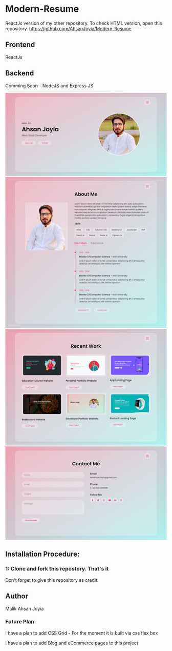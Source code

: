 # Modern-Resume

ReactJs version of my other repository. To check HTML version, open this repository.
https://github.com/AhsanJoyia/Modern-Resume

## Frontend

ReactJs

## Backend

Comming Soon - NodeJS and Express JS

![Home Page](https://github.com/AhsanJoyia/Modern-Resume/blob/master/assets/images/Project%20Screenshots/Home%20Page.png?raw=true)
![About Page](https://github.com/AhsanJoyia/Modern-Resume/blob/master/assets/images/Project%20Screenshots/About%20Page.png?raw=true)
![Portfolio Page](https://github.com/AhsanJoyia/Modern-Resume/blob/master/assets/images/Project%20Screenshots/Portfolio%20Page.png?raw=true)
![Contact Page](https://github.com/AhsanJoyia/Modern-Resume/blob/master/assets/images/Project%20Screenshots/Contact%20Page.png?raw=true)

## Installation Procedure:

### 1: Clone and fork this repostory. That's it

Don't forget to give this repository as credit.

## Author

Malik Ahsan Joyia

### Future Plan:

I have a plan to add CSS Grid - For the moment it is built via css flex box

I have a plan to add Blog and eCommerce pages to this project
